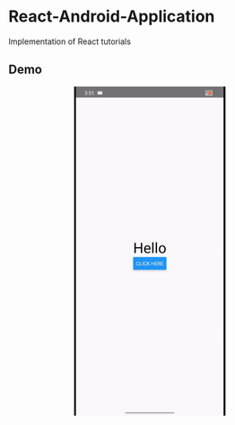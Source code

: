 # React-Android-Application

Implementation of React tutorials

## Demo

<p align="center">
  <img src="videos/demo.gif" align="center" width="270">
</p>
